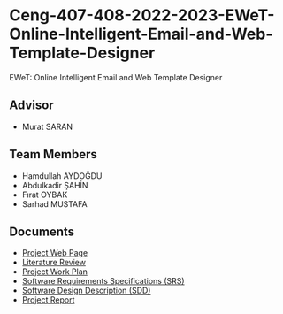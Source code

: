 # Ceng-407-408-2022-2023-EWeT-Online-Intelligent-Email-and-Web-Template-Designer
EWeT: Online Intelligent Email and Web Template Designer

## Advisor
* Murat SARAN
## Team Members
* Hamdullah AYDOĞDU
* Abdulkadir ŞAHİN
* Fırat OYBAK
* Sarhad MUSTAFA
## Documents
* [Project Web Page](https://ewet.online/)
* [Literature Review](https://github.com/CankayaUniversity/ceng-407-408-2022-2023-EWeT-Online-Intelligent-Email-and-Web-Template-Designer/wiki/Literature-Review)
* [Project Work Plan](https://github.com/CankayaUniversity/ceng-407-408-2022-2023-EWeT-Online-Intelligent-Email-and-Web-Template-Designer/wiki/Project-Work-Plan)
* [Software Requirements Specifications (SRS)](https://github.com/CankayaUniversity/ceng-407-408-2022-2023-EWeT-Online-Intelligent-Email-and-Web-Template-Designer/wiki/Software-Requirements-Specifications)
* [Software Design Description (SDD)](https://github.com/CankayaUniversity/ceng-407-408-2022-2023-EWeT-Online-Intelligent-Email-and-Web-Template-Designer/wiki/Software-Design-Description)
* [Project Report](https://github.com/CankayaUniversity/ceng-407-408-2022-2023-EWeT-Online-Intelligent-Email-and-Web-Template-Designer/wiki/Project-Report)


